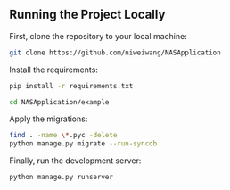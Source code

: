 

## Running the Project Locally

First, clone the repository to your local machine:

```bash
git clone https://github.com/niweiwang/NASApplication
```

Install the requirements:

```bash
pip install -r requirements.txt
```

```bash
cd NASApplication/example
```

Apply the migrations:



```bash
find . -name \*.pyc -delete
python manage.py migrate --run-syncdb
```

Finally, run the development server:

```bash
python manage.py runserver
```
